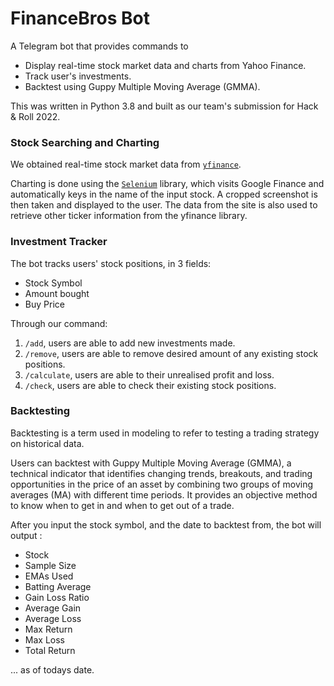 # FinanceBros Bot

A Telegram bot that provides commands to

- Display real-time stock market data and charts from Yahoo Finance.
- Track user's investments.
- Backtest using Guppy Multiple Moving Average (GMMA).

This was written in Python 3.8 and built as our team's submission for Hack & Roll 2022.

### Stock Searching and Charting

We obtained real-time stock market data from [`yfinance`](https://github.com/ranaroussi/yfinance).

Charting is done using the [`Selenium`](https://pypi.org/project/selenium/) library, which visits Google Finance and automatically keys in the name of the input stock. A cropped screenshot is then taken and displayed to the user. The data from the site is also used to retrieve other ticker information from the yfinance library.

### Investment Tracker

The bot tracks users' stock positions, in 3 fields:

- Stock Symbol
- Amount bought
- Buy Price

Through our command:

1. `/add`, users are able to add new investments made.
2. `/remove`, users are able to remove desired amount of any existing stock positions.
3. `/calculate`, users are able to their unrealised profit and loss.
4. `/check`, users are able to check their existing stock positions.

### Backtesting

Backtesting is a term used in modeling to refer to testing a trading strategy on historical data.

Users can backtest with Guppy Multiple Moving Average (GMMA), a technical indicator that identifies changing trends, breakouts, and trading opportunities in the price of an asset by combining two groups of moving averages (MA) with different time periods. It provides an objective method to know when to get in and when to get out of a trade.

After you input the stock symbol, and the date to backtest from, the bot will output :

- Stock
- Sample Size
- EMAs Used
- Batting Average
- Gain Loss Ratio
- Average Gain
- Average Loss
- Max Return
- Max Loss
- Total Return

... as of todays date.
